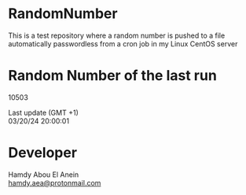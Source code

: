 # RandomNumber    
This is a test repository where a random number is pushed to a file automatically passwordless from a cron job in my Linux CentOS server    
# Random Number of the last run   
10503
      
Last update (GMT +1)    
03/20/24 20:00:01
# Developer    
Hamdy Abou El Anein   
hamdy.aea@protonmail.com
